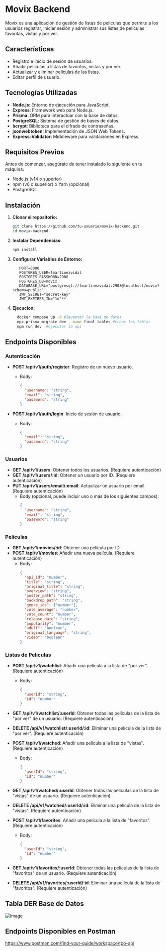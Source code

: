 # Movix Backend

Movix es una aplicación de gestión de listas de películas que permite a los usuarios registrar, iniciar sesión y administrar sus listas de películas favoritas, vistas y por ver.

## Características

- Registro e inicio de sesión de usuarios.
- Añadir películas a listas de favoritos, vistas y por ver.
- Actualizar y eliminar películas de las listas.
- Editar perfil de usuario.

## Tecnologías Utilizadas

- **Node.js**: Entorno de ejecución para JavaScript.
- **Express**: Framework web para Node.js.
- **Prisma**: ORM para interactuar con la base de datos.
- **PostgreSQL**: Sistema de gestión de bases de datos.
- **bcrypt**: Biblioteca para el cifrado de contraseñas.
- **jsonwebtoken**: Implementación de JSON Web Tokens.
- **Express-Validator**: Middleware para validaciones en Express.

## Requisitos Previos

Antes de comenzar, asegúrate de tener instalado lo siguiente en tu máquina:

- Node.js (v14 o superior)
- npm (v6 o superior) o Yarn (opcional)
- PostgreSQL

## Instalación

1. **Clonar el repositorio:**

   ```sh
   git clone https://github.com/tu-usuario/movix-backend.git
   cd movix-backend
   ```
2. **Instalar Dependencias:**
   ```sh
   npm install
   ```
3. **Configurar Variables de Entorno:**
   ```env
      PORT=8000
      POSTGRES_USER=fmartinezvidal
      POSTGRES_PASSWORD=2908
      POSTGRES_DB=movix
      DATABASE_URL="postgresql://fmartinezvidal:2908@localhost/movix?schema=public"
      JWT_SECRET="secret-key"
      JWT_EXPIRES_IN="1d"**
   ```
4. **Ejecucion:**
   ```sh
     docker compose up -d #levantar la base de datos
     npx prisma migrate dev --name final tables #crear las tablas
     npm run dev  #ejecutar la api
   ```
## Endpoints Disponibles

### Autenticación

- **POST /api/v1/auth/register**: Registro de un nuevo usuario.
  - Body:
    ```json
    {
      "username": "string",
      "email": "string",
      "password": "string"
    }
    ```

- **POST /api/v1/auth/login**: Inicio de sesión de usuario.
  - Body:
    ```json
    {
      "email": "string",
      "password": "string"
    }
    ```

### Usuarios

- **GET /api/v1/users**: Obtener todos los usuarios. (Requiere autenticación)
- **GET /api/v1/users/:id**: Obtener un usuario por ID. (Requiere autenticación)
- **PUT /api/v1/users/email/:email**: Actualizar un usuario por email. (Requiere autenticación)
  - Body (opcional, puede incluir uno o más de los siguientes campos):
    ```json
    {
      "username": "string",
      "email": "string",
      "password": "string"
    }
    ```

### Películas

- **GET /api/v1/movies/:id**: Obtener una película por ID.
- **POST /api/v1/movies**: Añadir una nueva película. (Requiere autenticación)
  - Body:
    ```json
    {
      "api_id": "number",
      "title": "string",
      "original_title": "string",
      "overview": "string",
      "poster_path": "string",
      "backdrop_path": "string",
      "genre_ids": ["number"],
      "vote_average": "number",
      "vote_count": "number",
      "release_date": "string",
      "popularity": "number",
      "adult": "boolean",
      "original_language": "string",
      "video": "boolean"
    }
    ```

### Listas de Películas

- **POST /api/v1/watchlist**: Añadir una película a la lista de "por ver". (Requiere autenticación)
  - Body:
    ```json
    {
      "userId": "string",
      "id": "number"
    }
    ```

- **GET /api/v1/watchlist/:userId**: Obtener todas las películas de la lista de "por ver" de un usuario. (Requiere autenticación)

- **DELETE /api/v1/watchlist/:userId/:id**: Eliminar una película de la lista de "por ver". (Requiere autenticación)

- **POST /api/v1/watched**: Añadir una película a la lista de "vistas". (Requiere autenticación)
  - Body:
    ```json
    {
      "userId": "string",
      "id": "number"
    }
    ```

- **GET /api/v1/watched/:userId**: Obtener todas las películas de la lista de "vistas" de un usuario. (Requiere autenticación)

- **DELETE /api/v1/watched/:userId/:id**: Eliminar una película de la lista de "vistas". (Requiere autenticación)

- **POST /api/v1/favorites**: Añadir una película a la lista de "favoritos". (Requiere autenticación)
  - Body:
    ```json
    {
      "userId": "string",
      "id": "number"
    }
    ```

- **GET /api/v1/favorites/:userId**: Obtener todas las películas de la lista de "favoritos" de un usuario. (Requiere autenticación)

- **DELETE /api/v1/favorites/:userId/:id**: Eliminar una película de la lista de "favoritos". (Requiere autenticación)

## Tabla DER Base de Datos

![image](https://github.com/FacuMartinezVidal/movix-backend/assets/90455496/8925ca1f-631e-48a5-9176-6b6e9aec9ef8)

## Endpoints Disponibles en Postman
https://www.postman.com/find-your-guide/workspace/tpo-api

